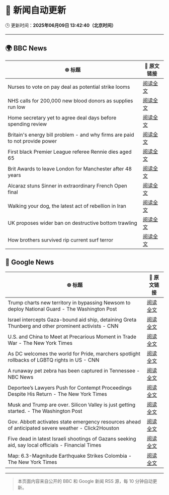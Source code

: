 # 🧠 新闻自动更新

🕒 更新时间：**2025年06月09日 13:42:40（北京时间）**

---

## 🌍 BBC News

| 🌐 标题 | 🔗 原文链接 |
|--------|-------------|
| Nurses to vote on pay deal as potential strike looms | [阅读全文](https://www.bbc.com/news/articles/c2e3lp9dl7xo) |
| NHS calls for 200,000 new blood donors as supplies run low | [阅读全文](https://www.bbc.com/news/articles/c98p0pj7dypo) |
| Home secretary yet to agree deal days before spending review | [阅读全文](https://www.bbc.com/news/articles/c861n7vljdgo) |
| Britain's energy bill problem - and why firms are paid to not provide power | [阅读全文](https://www.bbc.com/news/articles/cdedjnw8e85o) |
| First black Premier League referee Rennie dies aged 65 | [阅读全文](https://www.bbc.com/sport/football/articles/c0mr7xlmkxyo) |
| Brit Awards to leave London for Manchester after 48 years | [阅读全文](https://www.bbc.com/news/articles/cdxk7l58xjzo) |
| Alcaraz stuns Sinner in extraordinary French Open final | [阅读全文](https://www.bbc.com/sport/tennis/articles/c0eqjpzq972o) |
| Walking your dog, the latest act of rebellion in Iran | [阅读全文](https://www.bbc.com/news/articles/cn0gngq4wjqo) |
| UK proposes wider ban on destructive bottom trawling | [阅读全文](https://www.bbc.com/news/articles/c3v507lx0e3o) |
| How brothers survived rip current surf terror | [阅读全文](https://www.bbc.com/news/articles/c0710r7vr33o) |

## 📰 Google News

| 🌐 标题 | 🔗 原文链接 |
|--------|-------------|
| Trump charts new territory in bypassing Newsom to deploy National Guard - The Washington Post | [阅读全文](https://news.google.com/rss/articles/CBMingFBVV95cUxOSVZKRzl0MHM4anJteldzSzMtN3A0TVdzdWx6QlJ4UEVYRXZqUDQ2cEtDUy12NkVYMndTNUh6dFFodS1tTTRubWtQWWJsamhDaFR5em41ZDd3ak9MQ0paT3p2WEJVcTd4MWtPYXB6a1hJMUtRbVFUb1VFT0xXcW81NzVNM294NHlYdlhWOHlyS2hIcXdHMkxaWU1oWUdSZw?oc=5) |
| Israel intercepts Gaza-bound aid ship, detaining Greta Thunberg and other prominent activists - CNN | [阅读全文](https://news.google.com/rss/articles/CBMilAFBVV95cUxOZ25jd0V2SWt2Yzl1S2VqU2M2QU1tX3R4NVdqaGNyYkxUWGktYUJWS2xBZm1QS0tOb3BuS2JoUkFrMTZHMW4wX2RpMEdreUI4STd0Y1VNeEhxTGlRMjhsc3IyRGNKNXpCRmJsS3BMMEYxRkFkOF9US1M5ZXpGQ0thTzNqMjVHR1JKaVpnSjlkN2F6R1BE0gGaAUFVX3lxTE9ZTW1Da2UwZXVXVHltbE5FTEpFQ3M3R3YtVXJZRUdIaW9SUWJEUGx3bkxpVk83T19wN2RFMk9iRmwxSDdBSzVnZzY3TnFCRTdXUWF1cnE1dldhN2VsOEYtN3dUMzNRRXdyZDVhcEp6RWZLX1lzMzN6aHZJZVpDTUtSdUl2ajBwb3lvaWcyZzJsaEpZYlFHdTkzckE?oc=5) |
| U.S. and China to Meet at Precarious Moment in Trade War - The New York Times | [阅读全文](https://news.google.com/rss/articles/CBMihgFBVV95cUxPbm1BMTVjOVpqd1pGSmphTVgxdzJzbUNNTHB3T0gzNldMQVN1eXp6UXRxMzZNM1lzdVJLaDhYMjlkeFZOaS1nTVAwTGU3cGVXSWtxQ3VuTWc4QlpjckdwNlQ1WlBhZFc2UF9xb0lORkJ4XzJYTGZhcXJmaVZ3UlRsN2l5OEgyQQ?oc=5) |
| As DC welcomes the world for Pride, marchers spotlight rollbacks of LGBTQ rights in US - CNN | [阅读全文](https://news.google.com/rss/articles/CBMidEFVX3lxTE1JWHlVX3Z1dXhZZDJwRFlmU2NJQk9wNlYzZW0xclpiam9lZGJReFZIZlBDN0JrdGVOeW00TkJHLXdoTXZSeUtBZFNIYXc3V0dRUXVmMXEyaTFvS19EV1MzOEc4V2tFdl9VUE5ZX3lxRUFfZlg00gF6QVVfeXFMTjNyVFhqOEZ2Y2d3ZUpReEl3RUwycExnUzJ1emVWMHhZeDBqTDB1MUVTdTNGVGx6TmxzcHJENU96Nl9wXy1uTjdua1JhWDNLdmNVWU9kUmp3NEJnMDBSNWN4YlVNZDN6U1cxOUxOS3F5UzN4T2tMSEItY1E?oc=5) |
| A runaway pet zebra has been captured in Tennessee - NBC News | [阅读全文](https://news.google.com/rss/articles/CBMijAFBVV95cUxNci01clBFamUxd0Y3S19SU2VrVmJpUk1nZVdkakxEbDJJT1dxRWxYSEdObDlOdmZyWEd0RUx1VGpzbmFUV1dOc2dRR0dHeW90aUtuRU9JcWFiRXFkb2V5SkZfVk42cTlVTzlMNnlSbFRCRER1NnExVVBnWnExSjNkNUI3UTFucDNsR283edIBVkFVX3lxTE1RaHhTa0FLcUF0NWZsbFI0NDFqM3VUOGZTU3hPYS1fV3d0OXd1R2hqVUtnSzUybG0yRFJFYUZRMWltNTF4XzdXejZiT3pNMThMS3JOZnp3?oc=5) |
| Deportee’s Lawyers Push for Contempt Proceedings Despite His Return - The New York Times | [阅读全文](https://news.google.com/rss/articles/CBMiqAFBVV95cUxQWnVrdGdKc250RHMzR0k1NHlDbGlVWngzN0RERWF6ZGV5WGpYa051ZHdLUzFtNzNZajBDNldkaldvT21LRjJUMlVHbVZoNktnSGhMdExoY1R4SmxhYzh1R3BxaUlWOFZobXdES3M1V0dPb2pvVGNLWEp3UUVuR0QwU2F1cHlOUWljMW5VZjZlRS1VSGVSQV9DSmZPYTd0WHFzY2p6UzhBS1E?oc=5) |
| Musk and Trump are over. Silicon Valley is just getting started. - The Washington Post | [阅读全文](https://news.google.com/rss/articles/CBMikwFBVV95cUxOd1VCS1FmMFJIOVZBS09Pcml2VnpTVkF1QnAxbjlTSzBfNDloWUg0YjRWaGVSU1BMTGdBeHhXeUhVek9taGNEZGhTemQwMk5rNDFKaFRQYUdhTHFYczA4RkJyeDk0NUppdFg4RDJYQjVEQW9TUkhPTExzSUtXM0hsNTI2MVczV3dkUkhmUmdSM3l4bUU?oc=5) |
| Gov. Abbott activates state emergency resources ahead of anticipated severe weather - Click2Houston | [阅读全文](https://news.google.com/rss/articles/CBMi0AFBVV95cUxPc09VTjV3eG1vY2FwVnplYkp1eFdOenZFNDhrUk9YMEVuaDk1T3QwWmdwYWNyb3hfdEpuM3dMdEl0YUMySmVqcnlNelV0cFpiU1ItTjFDak83UzRwQ2V2QTFSOGFNTFVZT3lpUDhhVUJJNzg4N0ZBb2c4TjZTbmdDMWJENFZlSWRCYnJBdWhWRDFpSlFrZ2V6YWZZSnEyTGEyWGdNQnBqSklsZ0V0ZlhWYlhybkRyR3hYeE10V0h5dUpkU0EwTFJUSjNtMnVtWWlq?oc=5) |
| Five dead in latest Israeli shootings of Gazans seeking aid, say local officials - Financial Times | [阅读全文](https://news.google.com/rss/articles/CBMicEFVX3lxTE9PNVY4OWtOVW4xaEYwbW43TE4ybUNWMUhrRDhvVVUwRUJ2X1hoWXNkRmNVUmFNdjBNcjhNTnIwRzB0QWxJTEJYclcxMjExakZRaUM0dnFsYzktRGoydi1jRG5PeFVPTGxsQW80dy1nQjc?oc=5) |
| Map: 6.3-Magnitude Earthquake Strikes Colombia - The New York Times | [阅读全文](https://news.google.com/rss/articles/CBMihwFBVV95cUxNWTRGcGtOTUR1TnNWZjZhQ3Z3SzJyU1R6cnRIQTBDa2hnUTg1SjZJM2VsU2YydWFNX0Via05HdGdZdVFVeFEzZ3FDeVRlR1o0UF96T200OTdmYlpLM0NWZnRzeVBlVkt4UlZTeUdEakZBY2E2SDI0T2hFcUVXck5NZHBOQjlhU0U?oc=5) |

---
> 本页面内容来自公开的 BBC 和 Google 新闻 RSS 源，每 10 分钟自动更新。